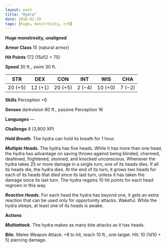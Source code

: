 ```yaml
---
layout: post
title: "Hydra"
date: 2016-02-29
tags: [huge, monstrosity, cr8]
---
```


**Huge monstrosity, unaligned**

**Armor Class** 15 (natural armor)

**Hit Points** 172 (15d12 + 75)

**Speed** 30 ft., swim 30 ft.

|   STR   |   DEX   |   CON   |   INT   |   WIS   |   CHA   |
|:-----:|:-----:|:-----:|:-----:|:-----:|:-----:|
| 20 (+5) | 12 (+1) | 20 (+5) | 2 (−4) | 10 (+0) | 7 (−2) |

**Skills** Perception +6 

**Senses** darkvision 60 ft., passive Perception 16 

**Languages** — 

**Challenge** 8 (3,900 XP)

***Hold Breath.*** The hydra can hold its breath for 1 hour. 

***Multiple Heads.*** The hydra has five heads. While it has more than one head, the hydra has advantage on saving throws against being blinded, charmed, deafened, frightened, stunned, and knocked unconscious. Whenever the hydra takes 25 or more damage in a single turn, one of its heads dies. If all its heads die, the hydra dies. At the end of its turn, it grows two heads for each of its heads that died since its last turn, unless it has taken fire damage since its last turn. The hydra regains 10 hit points for each head regrown in this way. 

***Reactive Heads.*** For each head the hydra has beyond one, it gets an extra reaction that can be used only for opportunity attacks. Wakeful. While the hydra sleeps, at least one of its heads is awake. 

**Actions**

***Multiattack.*** The hydra makes as many bite attacks as it has heads. 

***Bite.*** Melee Weapon Attack: +8 to hit, reach 10 ft., one target. Hit: 10 (1d10 + 5) piercing damage. 
